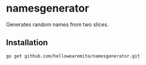 # namesgenerator

Generates random names from two slices.

## Installation

```go get github.com/hellowearemito/namesgenerator.git```